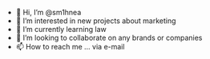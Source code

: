 - 👋 Hi, I’m @sm1hnea
- 👀 I’m interested in new projects about marketing
- 🌱 I’m currently learning law
- 💞️ I’m looking to collaborate on any brands or companies
- 📫 How to reach me ... via e-mail

<!---
sm1hnea/sm1hnea is a ✨ special ✨ repository because its `README.md` (this file) appears on your GitHub profile.
You can click the Preview link to take a look at your changes.
--->

